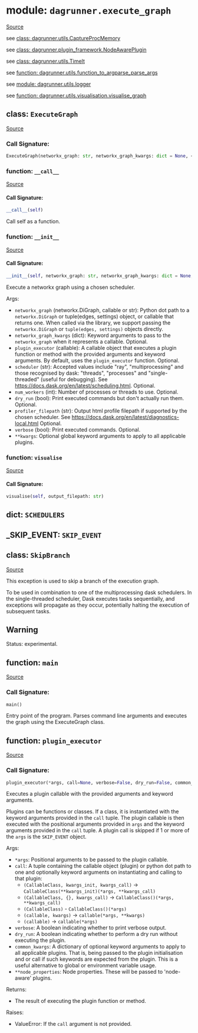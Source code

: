 # module: `dagrunner.execute_graph`

[Source](../dagrunner/execute_graph.py#L0)

see [class: dagrunner.utils.CaptureProcMemory](dagrunner.utils.md#class-captureprocmemory)

see [class: dagrunner.plugin_framework.NodeAwarePlugin](dagrunner.plugin_framework.md#class-nodeawareplugin)

see [class: dagrunner.utils.TimeIt](dagrunner.utils.md#class-timeit)

see [function: dagrunner.utils.function_to_argparse_parse_args](dagrunner.utils.md#function-function_to_argparse_parse_args)

see [module: dagrunner.utils.logger](dagrunner.utils.logger.md#module-dagrunnerutilslogger)

see [function: dagrunner.utils.visualisation.visualise_graph](dagrunner.utils.visualisation.md#function-visualise_graph)

## class: `ExecuteGraph`

[Source](../dagrunner/execute_graph.py#L270)

### Call Signature:

```python
ExecuteGraph(networkx_graph: str, networkx_graph_kwargs: dict = None, <function plugin_executor>, scheduler: str = 'multiprocessing', num_workers: int = 1, profiler_filepath: str = None, dry_run: bool = False, verbose: bool = False, **kwargs)
```

### function: `__call__`

[Source](../dagrunner/execute_graph.py#L368)

#### Call Signature:

```python
__call__(self)
```

Call self as a function.

### function: `__init__`

[Source](../dagrunner/execute_graph.py#L271)

#### Call Signature:

```python
__init__(self, networkx_graph: str, networkx_graph_kwargs: dict = None, <function plugin_executor>, scheduler: str = 'multiprocessing', num_workers: int = 1, profiler_filepath: str = None, dry_run: bool = False, verbose: bool = False, **kwargs)
```

Execute a networkx graph using a chosen scheduler.

Args:
- `networkx_graph` (networkx.DiGraph, callable or str):
  Python dot path to a `networkx.DiGraph` or tuple(edges, settings) object, or
  callable that returns one.  When called via the library, we support passing
  the `networkx.DiGraph` or `tuple(edges, settings)` objects directly.
- `networkx_graph_kwargs` (dict):
  Keyword arguments to pass to the `networkx_graph` when it represents a
  callable.  Optional.
- `plugin_executor` (callable):
  A callable object that executes a plugin function or method with the provided
  arguments and keyword arguments.  By default, uses the `plugin_executor`
  function.  Optional.
- `scheduler` (str):
  Accepted values include "ray", "multiprocessing" and those recognised
  by dask: "threads", "processes" and "single-threaded" (useful for debugging).
  See https://docs.dask.org/en/latest/scheduling.html.  Optional.
- `num_workers` (int):
  Number of processes or threads to use.  Optional.
- `dry_run` (bool):
  Print executed commands but don't actually run them.  Optional.
- `profiler_filepath` (str):
  Output html profile filepath if supported by the chosen scheduler.
  See https://docs.dask.org/en/latest/diagnostics-local.html
  Optional.
- `verbose` (bool):
  Print executed commands.  Optional.
- `**kwargs`:
  Optional global keyword arguments to apply to all applicable plugins.

### function: `visualise`

[Source](../dagrunner/execute_graph.py#L365)

#### Call Signature:

```python
visualise(self, output_filepath: str)
```

## dict: `SCHEDULERS`

## _SKIP_EVENT: `SKIP_EVENT`

## class: `SkipBranch`

[Source](../dagrunner/execute_graph.py#L53)

This exception is used to skip a branch of the execution graph.

To be used in combination to one of the multiprocessing dask schedulers.
In the single-threaded scheduler, Dask executes tasks sequentially, and
exceptions will propagate as they occur, potentially halting the execution of
subsequent tasks.

## Warning

Status: experimental.

## function: `main`

[Source](../dagrunner/execute_graph.py#L379)

### Call Signature:

```python
main()
```

Entry point of the program.
Parses command line arguments and executes the graph using the ExecuteGraph class.

## function: `plugin_executor`

[Source](../dagrunner/execute_graph.py#L85)

### Call Signature:

```python
plugin_executor(*args, call=None, verbose=False, dry_run=False, common_kwargs=None, **node_properties)
```

Executes a plugin callable with the provided arguments and keyword arguments.

Plugins can be functions or classes.  If a class, it is instantiated with the
keyword arguments provided in the `call` tuple.  The plugin callable is then
executed with the positional arguments provided in `args` and the keyword arguments
provided in the `call` tuple.  A plugin call is skipped if 1 or more of the `args`
is the `SKIP_EVENT` object.

Args:
- `*args`: Positional arguments to be passed to the plugin callable.
- `call`: A tuple containing the callable object (plugin) or python dot path to one
  and optionally keyword arguments on instantiating and calling to that plugin:
  - `(CallableClass, kwargs_init, kwargs_call)` -> `CallableClass(**kwargs_init)(*args, **kwargs_call)`
  - `(CallableClass, {}, kwargs_call)` -> `CallableClass()(*args, **kwargs_call)`
  - `(CallableClass)` - `CallableClass()(*args)`
  - `(callable, kwargs)` -> `callable(*args, **kwargs)`
  - `(callable)` -> `callable(*args)`
- `verbose`: A boolean indicating whether to print verbose output.
- `dry_run`: A boolean indicating whether to perform a dry run without executing
  the plugin.
- `common_kwargs`: A dictionary of optional keyword arguments to apply to all
  applicable plugins.  That is, being passed to the plugin initialisation and or
  call if such keywords are expected from the plugin.  This is a useful alternative
  to global or environment variable usage.
- `**node_properties`: Node properties.  These will be passed to 'node-aware'
  plugins.

Returns:
- The result of executing the plugin function or method.

Raises:
- ValueError: If the `call` argument is not provided.


